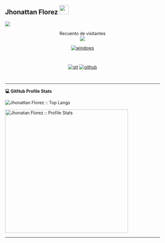 ## Jhonattan Florez <img src="https://media.giphy.com/media/dxn6fRlTIShoeBr69N/giphy.gif" width="30">

[![](https://img.shields.io/badge/Gmail-jdflorez038@misena.edu.co-red)](https://mail.google.com/mail/u/0/?tab=km#inbox)
 
<p align="center">
  Recuento de visitantes<br>
  <img src="https://profile-counter.glitch.me/jhonatan2022/count.svg" />
</p>

<p align="center">
<a href="https://github.com/jhonatan2022">
<a href="https://github.com/jhonatan2022"><img src="https://img.shields.io/badge/windows-3795fa.svg?style=for-the-badge&logo=windows&logoColor=3795fa&labelColor=ffffff" alt="windows"></a>
</p><br>

<p align="center">
<a href="https://github.com/jhonatan2022"><img src="https://img.shields.io/badge/git-F05032.svg?style=for-the-badge&logo=git&logoColor=F05032&labelColor=ffffff" alt="git"></a>
<a href="https://github.com/jhonatan2022"><img src="https://img.shields.io/badge/github-black.svg?style=for-the-badge&logo=github&logoColor=black&labelColor=ffffff" alt="github"></a>

</p><br>

<hr>
<summary><b>💻 GitHub Profile Stats</b></summary>
<p><img src="https://github-readme-stats.vercel.app/api/top-langs/?username=jhonatan2022&langs_count=10&theme=tokyonight&layout=compact" alt="Jhonattan Florez :: Top Langs" /></p>

<p><img src="https://github-readme-stats.vercel.app/api?username=jhonatan2022&show_icons=true&theme=synthwave" alt="Jhonatan Florez :: Profile Stats" width="400" /></p>
<hr>
